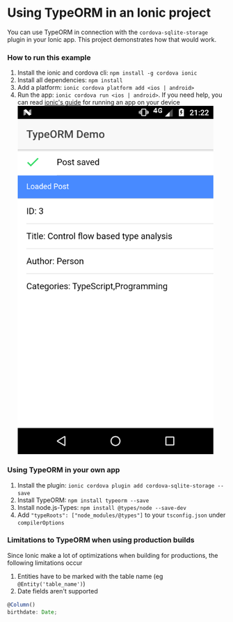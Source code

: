 # Using TypeORM in an Ionic project
You can use TypeORM in connection with the `cordova-sqlite-storage` plugin in your Ionic app.
This project demonstrates how that would work.

### How to run this example
1. Install the ionic and cordova cli: `npm install -g cordova ionic`
2. Install all dependencies: `npm install`
3. Add a platform: `ionic cordova platform add <ios | android>`
4. Run the app: `ionic cordova run <ios | android>`. If you need help, you can read [ionic's guide](https://ionicframework.com/docs/intro/deploying/) for running an app on your device
![screenshot](./screenshot.png)

### Using TypeORM in your own app
1. Install the plugin: `ionic cordova plugin add cordova-sqlite-storage --save`
2. Install TypeORM: `npm install typeorm --save`
3. Install node.js-Types: `npm install @types/node --save-dev`
4. Add `"typeRoots": ["node_modules/@types"]` to your `tsconfig.json` under `compilerOptions`

### Limitations to TypeORM when using production builds
Since Ionic make a lot of optimizations when building for productions, the following limitations occur
1. Entities have to be marked with the table name (eg `@Entity('table_name')`)
2. Date fields aren't supported
```ts
@Column()
birthdate: Date;
```
